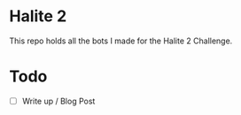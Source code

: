 # Halite 2

This repo holds all the bots I made for the Halite 2 Challenge.

# Todo
- [ ] Write up / Blog Post

